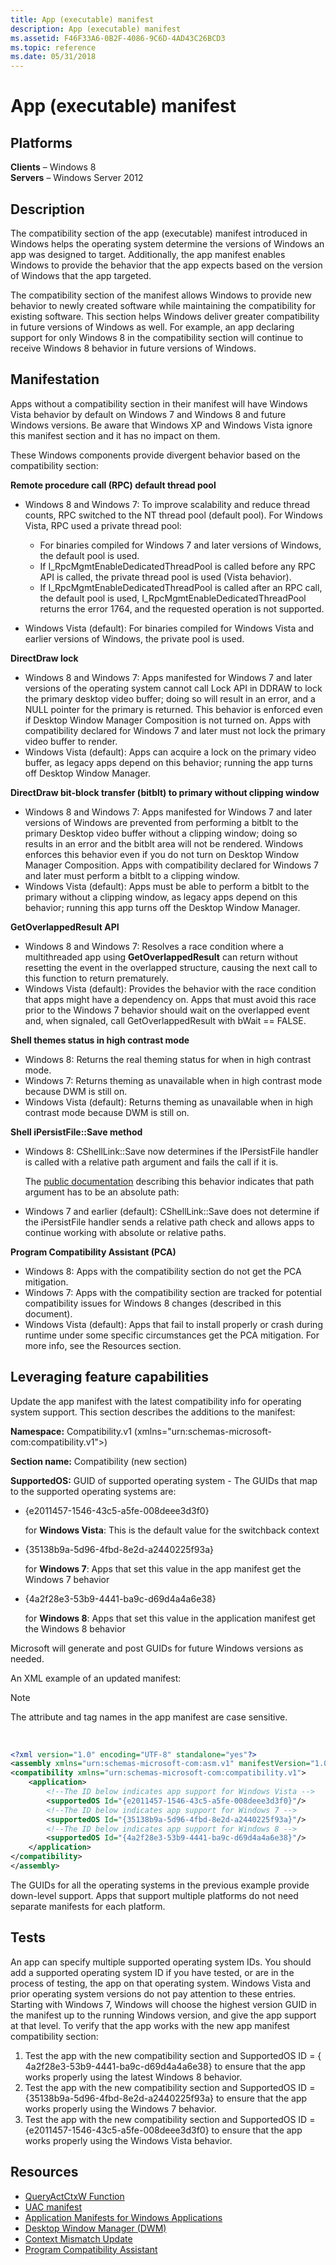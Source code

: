 ```yaml
---
title: App (executable) manifest
description: App (executable) manifest
ms.assetid: F46F33A6-0B2F-4086-9C6D-4AD43C26BCD3
ms.topic: reference
ms.date: 05/31/2018
---
```


# App (executable) manifest

## Platforms

**Clients** – Windows 8  
**Servers** – Windows Server 2012  


## Description

The compatibility section of the app (executable) manifest introduced in Windows helps the operating system determine the versions of Windows an app was designed to target. Additionally, the app manifest enables Windows to provide the behavior that the app expects based on the version of Windows that the app targeted.

The compatibility section of the manifest allows Windows to provide new behavior to newly created software while maintaining the compatibility for existing software. This section helps Windows deliver greater compatibility in future versions of Windows as well. For example, an app declaring support for only Windows 8 in the compatibility section will continue to receive Windows 8 behavior in future versions of Windows.

## Manifestation

Apps without a compatibility section in their manifest will have Windows Vista behavior by default on Windows 7 and Windows 8 and future Windows versions. Be aware that Windows XP and Windows Vista ignore this manifest section and it has no impact on them.

These Windows components provide divergent behavior based on the compatibility section:

**Remote procedure call (RPC) default thread pool**

-   Windows 8 and Windows 7: To improve scalability and reduce thread counts, RPC switched to the NT thread pool (default pool). For Windows Vista, RPC used a private thread pool:

    -   For binaries compiled for Windows 7 and later versions of Windows, the default pool is used.
    -   If I\_RpcMgmtEnableDedicatedThreadPool is called before any RPC API is called, the private thread pool is used (Vista behavior).
    -   If I\_RpcMgmtEnableDedicatedThreadPool is called after an RPC call, the default pool is used, I\_RpcMgmtEnableDedicatedThreadPool returns the error 1764, and the requested operation is not supported.

-   Windows Vista (default): For binaries compiled for Windows Vista and earlier versions of Windows, the private pool is used.

**DirectDraw lock**

-   Windows 8 and Windows 7: Apps manifested for Windows 7 and later versions of the operating system cannot call Lock API in DDRAW to lock the primary desktop video buffer; doing so will result in an error, and a NULL pointer for the primary is returned. This behavior is enforced even if Desktop Window Manager Composition is not turned on. Apps with compatibility declared for Windows 7 and later must not lock the primary video buffer to render.
-   Windows Vista (default): Apps can acquire a lock on the primary video buffer, as legacy apps depend on this behavior; running the app turns off Desktop Window Manager.

**DirectDraw bit-block transfer (bitblt) to primary without clipping window**

-   Windows 8 and Windows 7: Apps manifested for Windows 7 and later versions of Windows are prevented from performing a bitblt to the primary Desktop video buffer without a clipping window; doing so results in an error and the bitblt area will not be rendered. Windows enforces this behavior even if you do not turn on Desktop Window Manager Composition. Apps with compatibility declared for Windows 7 and later must perform a bitblt to a clipping window.
-   Windows Vista (default): Apps must be able to perform a bitblt to the primary without a clipping window, as legacy apps depend on this behavior; running this app turns off the Desktop Window Manager.

**GetOverlappedResult API**

-   Windows 8 and Windows 7: Resolves a race condition where a multithreaded app using **GetOverlappedResult** can return without resetting the event in the overlapped structure, causing the next call to this function to return prematurely.
-   Windows Vista (default): Provides the behavior with the race condition that apps might have a dependency on. Apps that must avoid this race prior to the Windows 7 behavior should wait on the overlapped event and, when signaled, call GetOverlappedResult with bWait == FALSE.

**Shell themes status in high contrast mode**

-   Windows 8: Returns the real theming status for when in high contrast mode.
-   Windows 7: Returns theming as unavailable when in high contrast mode because DWM is still on.
-   Windows Vista (default): Returns theming as unavailable when in high contrast mode because DWM is still on.

**Shell iPersistFile::Save method**

-   Windows 8: CShellLink::Save now determines if the IPersistFile handler is called with a relative path argument and fails the call if it is.

    The [public documentation](/windows/win32/api/objidl/nf-objidl-ipersistfile-save) describing this behavior indicates that path argument has to be an absolute path:

-   Windows 7 and earlier (default): CShellLink::Save does not determine if the iPersistFile handler sends a relative path check and allows apps to continue working with absolute or relative paths.

**Program Compatibility Assistant (PCA)**

-   Windows 8: Apps with the compatibility section do not get the PCA mitigation.
-   Windows 7: Apps with the compatibility section are tracked for potential compatibility issues for Windows 8 changes (described in this document).
-   Windows Vista (default): Apps that fail to install properly or crash during runtime under some specific circumstances get the PCA mitigation. For more info, see the Resources section.

## Leveraging feature capabilities

Update the app manifest with the latest compatibility info for operating system support. This section describes the additions to the manifest:

**Namespace:** Compatibility.v1 (xmlns="urn:schemas-microsoft-com:compatibility.v1">)

**Section name:** Compatibility (new section)

**SupportedOS:** GUID of supported operating system - The GUIDs that map to the supported operating systems are:

-   {e2011457-1546-43c5-a5fe-008deee3d3f0}

    for **Windows Vista**: This is the default value for the switchback context

-   {35138b9a-5d96-4fbd-8e2d-a2440225f93a}

    for **Windows 7**: Apps that set this value in the app manifest get the Windows 7 behavior

-   {4a2f28e3-53b9-4441-ba9c-d69d4a4a6e38}

    for **Windows 8**: Apps that set this value in the application manifest get the Windows 8 behavior

Microsoft will generate and post GUIDs for future Windows versions as needed.

An XML example of an updated manifest:

> [!Note]  
> The attribute and tag names in the app manifest are case sensitive.

 


```XML
<?xml version="1.0" encoding="UTF-8" standalone="yes"?>
<assembly xmlns="urn:schemas-microsoft-com:asm.v1" manifestVersion="1.0"> 
<compatibility xmlns="urn:schemas-microsoft-com:compatibility.v1"> 
    <application> 
        <!--The ID below indicates app support for Windows Vista -->
        <supportedOS Id="{e2011457-1546-43c5-a5fe-008deee3d3f0}"/> 
        <!--The ID below indicates app support for Windows 7 -->
        <supportedOS Id="{35138b9a-5d96-4fbd-8e2d-a2440225f93a}"/>
        <!--The ID below indicates app support for Windows 8 -->
        <supportedOS Id="{4a2f28e3-53b9-4441-ba9c-d69d4a4a6e38}"/>
    </application> 
</compatibility>
</assembly>
```



The GUIDs for all the operating systems in the previous example provide down-level support. Apps that support multiple platforms do not need separate manifests for each platform.

## Tests

An app can specify multiple supported operating system IDs. You should add a supported operating system ID if you have tested, or are in the process of testing, the app on that operating system. Windows Vista and prior operating system versions do not pay attention to these entries. Starting with Windows 7, Windows will choose the highest version GUID in the manifest up to the running Windows version, and give the app support at that level. To verify that the app works with the new app manifest compatibility section:

1.  Test the app with the new compatibility section and SupportedOS ID = { 4a2f28e3-53b9-4441-ba9c-d69d4a4a6e38} to ensure that the app works properly using the latest Windows 8 behavior.
2.  Test the app with the new compatibility section and SupportedOS ID = {35138b9a-5d96-4fbd-8e2d-a2440225f93a} to ensure that the app works properly using the Windows 7 behavior.
3.  Test the app with the new compatibility section and SupportedOS ID = {e2011457-1546-43c5-a5fe-008deee3d3f0} to ensure that the app works properly using the Windows Vista behavior.

## Resources

-   [QueryActCtxW Function](../sbscs/application-manifests.md)
-   [UAC manifest](/previous-versions/bb756929(v=msdn.10))
-   [Application Manifests for Windows Applications](../sbscs/application-manifests.md)
-   [Desktop Window Manager (DWM)](../dwm/dwm-overview.md)
-   [Context Mismatch Update](https://support.microsoft.com/kb/978637)
-   [Program Compatibility Assistant](/previous-versions/bb756937(v=msdn.10))

 

 
